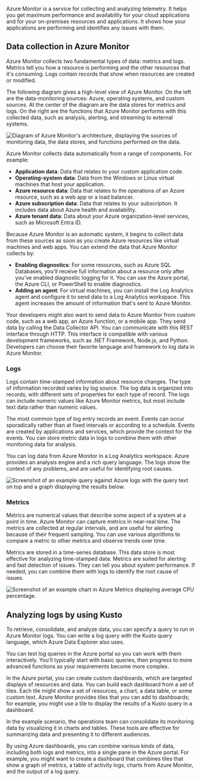 Azure Monitor is a service for collecting and analyzing telemetry. It helps you get maximum performance and availability for your cloud applications and for your on-premises resources and applications. It shows how your applications are performing and identifies any issues with them.

## Data collection in Azure Monitor

Azure Monitor collects two fundamental types of data: metrics and logs. Metrics tell you how a resource is performing and the other resources that it's consuming. Logs contain records that show when resources are created or modified.

The following diagram gives a high-level view of Azure Monitor. On the left are the data-monitoring sources: Azure, operating systems, and custom sources. At the center of the diagram are the data stores for metrics and logs. On the right are the functions that Azure Monitor performs with this collected data, such as analysis, alerting, and streaming to external systems.

![Diagram of Azure Monitor's architecture, displaying the sources of monitoring data, the data stores, and functions performed on the data.](../media/2-azure-monitor.svg)

Azure Monitor collects data automatically from a range of components. For example:

- **Application data**: Data that relates to your custom application code.
- **Operating-system data**: Data from the Windows or Linux virtual machines that host your application.
- **Azure resource data**: Data that relates to the operations of an Azure resource, such as a web app or a load balancer.
- **Azure subscription data**: Data that relates to your subscription. It includes data about Azure health and availability.
- **Azure tenant data**: Data about your Azure organization-level services, such as Microsoft Entra ID.

Because Azure Monitor is an automatic system, it begins to collect data from these sources as soon as you create Azure resources like virtual machines and web apps. You can extend the data that Azure Monitor collects by:

- **Enabling diagnostics**: For some resources, such as Azure SQL Databases, you'll receive full information about a resource only after you've enabled diagnostic logging for it. You can use the Azure portal, the Azure CLI, or PowerShell to enable diagnostics.
- **Adding an agent**: For virtual machines, you can install the Log Analytics agent and configure it to send data to a Log Analytics workspace. This agent increases the amount of information that's sent to Azure Monitor.

Your developers might also want to send data to Azure Monitor from custom code, such as a web app, an Azure function, or a mobile app. They send data by calling the Data Collector API. You can communicate with this REST interface through HTTP. This interface is compatible with various development frameworks, such as .NET Framework, Node.js, and Python. Developers can choose their favorite language and framework to log data in Azure Monitor.

### Logs

Logs contain time-stamped information about resource changes. The type of information recorded varies by log source. The log data is organized into records, with different sets of properties for each type of record. The logs can include numeric values like Azure Monitor metrics, but most include text data rather than numeric values.

The most common type of log entry records an event. Events can occur sporadically rather than at fixed intervals or according to a schedule. Events are created by applications and services, which provide the context for the events. You can store metric data in logs to combine them with other monitoring data for analysis.

You can log data from Azure Monitor in a Log Analytics workspace. Azure provides an analysis engine and a rich query language. The logs show the context of any problems, and are useful for identifying root causes.

![Screenshot of an example query against Azure logs with the query text on top and a graph displaying the results below.](../media/2-azure-logs-query-example.png)

### Metrics

Metrics are numerical values that describe some aspect of a system at a point in time. Azure Monitor can capture metrics in near-real time. The metrics are collected at regular intervals, and are useful for alerting because of their frequent sampling. You can use various algorithms to compare a metric to other metrics and observe trends over time.

Metrics are stored in a time-series database. This data store is most effective for analyzing time-stamped data. Metrics are suited for alerting and fast detection of issues. They can tell you about system performance. If needed, you can combine them with logs to identify the root cause of issues.

![Screenshot of an example chart in Azure Metrics displaying average CPU percentage.](../media/2-azure-monitor-metrics.png)

## Analyzing logs by using Kusto

To retrieve, consolidate, and analyze data, you can specify a query to run in Azure Monitor logs. You can write a log query with the Kusto query language, which Azure Data Explorer also uses.

You can test log queries in the Azure portal so you can work with them interactively. You'll typically start with basic queries, then progress to more advanced functions as your requirements become more complex.

In the Azure portal, you can create custom dashboards, which are targeted displays of resources and data. You can build each dashboard from a set of tiles. Each tile might show a set of resources, a chart, a data table, or some custom text. Azure Monitor provides tiles that you can add to dashboards; for example, you might use a tile to display the results of a Kusto query in a dashboard.

In the example scenario, the operations team can consolidate its monitoring data by visualizing it in charts and tables. These tools are effective for summarizing data and presenting it to different audiences.

By using Azure dashboards, you can combine various kinds of data, including both logs and metrics, into a single pane in the Azure portal. For example, you might want to create a dashboard that combines tiles that show a graph of metrics, a table of activity logs, charts from Azure Monitor, and the output of a log query.

